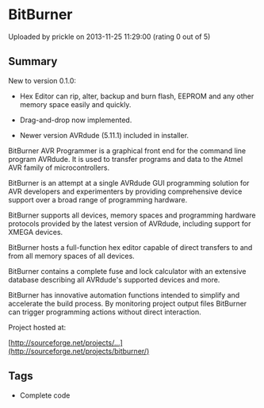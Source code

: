 # BitBurner

Uploaded by prickle on 2013-11-25 11:29:00 (rating 0 out of 5)

## Summary

New to version 0.1.0:  

- Hex Editor can rip, alter, backup and burn flash, EEPROM and any other memory space easily and quickly.  

- Drag-and-drop now implemented.  

- Newer version AVRdude (5.11.1) included in installer.


BitBurner AVR Programmer is a graphical front end for the command line program AVRdude. It is used to transfer programs and data to the Atmel AVR family of microcontrollers.


BitBurner is an attempt at a single AVRdude GUI programming solution for AVR developers and experimenters by providing comprehensive device support over a broad range of programming hardware.


BitBurner supports all devices, memory spaces and programming hardware protocols provided by the latest version of AVRdude, including support for XMEGA devices.


BitBurner hosts a full-function hex editor capable of direct transfers to and from all memory spaces of all devices.


BitBurner contains a complete fuse and lock calculator with an extensive database describing all AVRdude's supported devices and more.


BitBurner has innovative automation functions intended to simplify and accelerate the build process. By monitoring project output files BitBurner can trigger programming actions without direct interaction.


Project hosted at:  

[http://sourceforge.net/projects/...](http://sourceforge.net/projects/bitburner/)

## Tags

- Complete code
